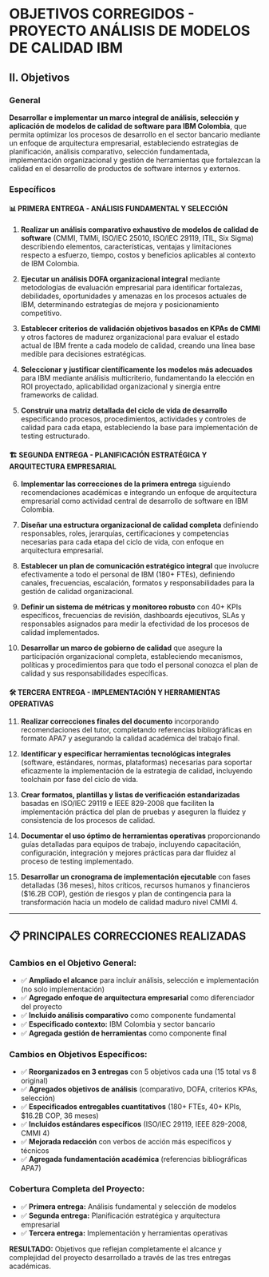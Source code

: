 # OBJETIVOS CORREGIDOS - PROYECTO ANÁLISIS DE MODELOS DE CALIDAD IBM

## II. Objetivos

### General

**Desarrollar e implementar un marco integral de análisis, selección y aplicación de modelos de calidad de software para IBM Colombia**, que permita optimizar los procesos de desarrollo en el sector bancario mediante un enfoque de arquitectura empresarial, estableciendo estrategias de planificación, análisis comparativo, selección fundamentada, implementación organizacional y gestión de herramientas que fortalezcan la calidad en el desarrollo de productos de software internos y externos.

### Específicos

#### 📊 PRIMERA ENTREGA - ANÁLISIS FUNDAMENTAL Y SELECCIÓN

1. **Realizar un análisis comparativo exhaustivo de modelos de calidad de software** (CMMI, TMMi, ISO/IEC 25010, ISO/IEC 29119, ITIL, Six Sigma) describiendo elementos, características, ventajas y limitaciones respecto a esfuerzo, tiempo, costos y beneficios aplicables al contexto de IBM Colombia.

2. **Ejecutar un análisis DOFA organizacional integral** mediante metodologías de evaluación empresarial para identificar fortalezas, debilidades, oportunidades y amenazas en los procesos actuales de IBM, determinando estrategias de mejora y posicionamiento competitivo.

3. **Establecer criterios de validación objetivos basados en KPAs de CMMI** y otros factores de madurez organizacional para evaluar el estado actual de IBM frente a cada modelo de calidad, creando una línea base medible para decisiones estratégicas.

4. **Seleccionar y justificar científicamente los modelos más adecuados** para IBM mediante análisis multicriterio, fundamentando la elección en ROI proyectado, aplicabilidad organizacional y sinergia entre frameworks de calidad.

5. **Construir una matriz detallada del ciclo de vida de desarrollo** especificando procesos, procedimientos, actividades y controles de calidad para cada etapa, estableciendo la base para implementación de testing estructurado.

#### 🏗️ SEGUNDA ENTREGA - PLANIFICACIÓN ESTRATÉGICA Y ARQUITECTURA EMPRESARIAL

6. **Implementar las correcciones de la primera entrega** siguiendo recomendaciones académicas e integrando un enfoque de arquitectura empresarial como actividad central de desarrollo de software en IBM Colombia.

7. **Diseñar una estructura organizacional de calidad completa** definiendo responsables, roles, jerarquías, certificaciones y competencias necesarias para cada etapa del ciclo de vida, con enfoque en arquitectura empresarial.

8. **Establecer un plan de comunicación estratégico integral** que involucre efectivamente a todo el personal de IBM (180+ FTEs), definiendo canales, frecuencias, escalación, formatos y responsabilidades para la gestión de calidad organizacional.

9. **Definir un sistema de métricas y monitoreo robusto** con 40+ KPIs específicos, frecuencias de revisión, dashboards ejecutivos, SLAs y responsables asignados para medir la efectividad de los procesos de calidad implementados.

10. **Desarrollar un marco de gobierno de calidad** que asegure la participación organizacional completa, estableciendo mecanismos, políticas y procedimientos para que todo el personal conozca el plan de calidad y sus responsabilidades específicas.

#### 🛠️ TERCERA ENTREGA - IMPLEMENTACIÓN Y HERRAMIENTAS OPERATIVAS

11. **Realizar correcciones finales del documento** incorporando recomendaciones del tutor, completando referencias bibliográficas en formato APA7 y asegurando la calidad académica del trabajo final.

12. **Identificar y especificar herramientas tecnológicas integrales** (software, estándares, normas, plataformas) necesarias para soportar eficazmente la implementación de la estrategia de calidad, incluyendo toolchain por fase del ciclo de vida.

13. **Crear formatos, plantillas y listas de verificación estandarizadas** basadas en ISO/IEC 29119 e IEEE 829-2008 que faciliten la implementación práctica del plan de pruebas y aseguren la fluidez y consistencia de los procesos de calidad.

14. **Documentar el uso óptimo de herramientas operativas** proporcionando guías detalladas para equipos de trabajo, incluyendo capacitación, configuración, integración y mejores prácticas para dar fluidez al proceso de testing implementado.

15. **Desarrollar un cronograma de implementación ejecutable** con fases detalladas (36 meses), hitos críticos, recursos humanos y financieros ($16.2B COP), gestión de riesgos y plan de contingencia para la transformación hacia un modelo de calidad maduro nivel CMMI 4.

---

## 📋 PRINCIPALES CORRECCIONES REALIZADAS

### Cambios en el Objetivo General:
- ✅ **Ampliado el alcance** para incluir análisis, selección e implementación (no solo implementación)
- ✅ **Agregado enfoque de arquitectura empresarial** como diferenciador del proyecto
- ✅ **Incluido análisis comparativo** como componente fundamental
- ✅ **Especificado contexto:** IBM Colombia y sector bancario
- ✅ **Agregada gestión de herramientas** como componente final

### Cambios en Objetivos Específicos:
- ✅ **Reorganizados en 3 entregas** con 5 objetivos cada una (15 total vs 8 original)
- ✅ **Agregados objetivos de análisis** (comparativo, DOFA, criterios KPAs, selección)
- ✅ **Especificados entregables cuantitativos** (180+ FTEs, 40+ KPIs, $16.2B COP, 36 meses)
- ✅ **Incluidos estándares específicos** (ISO/IEC 29119, IEEE 829-2008, CMMI 4)
- ✅ **Mejorada redacción** con verbos de acción más específicos y técnicos
- ✅ **Agregada fundamentación académica** (referencias bibliográficas APA7)

### Cobertura Completa del Proyecto:
- ✅ **Primera entrega:** Análisis fundamental y selección de modelos
- ✅ **Segunda entrega:** Planificación estratégica y arquitectura empresarial  
- ✅ **Tercera entrega:** Implementación y herramientas operativas

**RESULTADO:** Objetivos que reflejan completamente el alcance y complejidad del proyecto desarrollado a través de las tres entregas académicas.